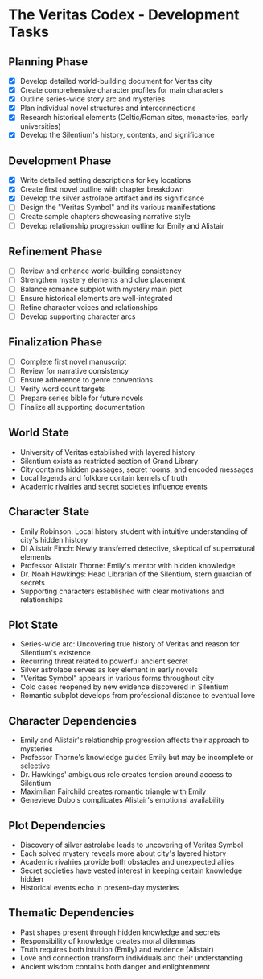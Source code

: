 # The Veritas Codex - Development Tasks
## Planning Phase
- [x] Develop detailed world-building document for Veritas city
- [x] Create comprehensive character profiles for main characters
- [x] Outline series-wide story arc and mysteries
- [x] Plan individual novel structures and interconnections
- [x] Research historical elements (Celtic/Roman sites, monasteries, early universities)
- [x] Develop the Silentium's history, contents, and significance
## Development Phase
- [x] Write detailed setting descriptions for key locations
- [x] Create first novel outline with chapter breakdown
- [x] Develop the silver astrolabe artifact and its significance
- [ ] Design the "Veritas Symbol" and its various manifestations
- [ ] Create sample chapters showcasing narrative style
- [ ] Develop relationship progression outline for Emily and Alistair
## Refinement Phase
- [ ] Review and enhance world-building consistency
- [ ] Strengthen mystery elements and clue placement
- [ ] Balance romance subplot with mystery main plot
- [ ] Ensure historical elements are well-integrated
- [ ] Refine character voices and relationships
- [ ] Develop supporting character arcs
## Finalization Phase
- [ ] Complete first novel manuscript
- [ ] Review for narrative consistency
- [ ] Ensure adherence to genre conventions
- [ ] Verify word count targets
- [ ] Prepare series bible for future novels
- [ ] Finalize all supporting documentation
## World State
- University of Veritas established with layered history
- Silentium exists as restricted section of Grand Library
- City contains hidden passages, secret rooms, and encoded messages
- Local legends and folklore contain kernels of truth
- Academic rivalries and secret societies influence events
## Character State
- Emily Robinson: Local history student with intuitive understanding of city's hidden history
- DI Alistair Finch: Newly transferred detective, skeptical of supernatural elements
- Professor Alistair Thorne: Emily's mentor with hidden knowledge
- Dr. Noah Hawkings: Head Librarian of the Silentium, stern guardian of secrets
- Supporting characters established with clear motivations and relationships
## Plot State
- Series-wide arc: Uncovering true history of Veritas and reason for Silentium's existence
- Recurring threat related to powerful ancient secret
- Silver astrolabe serves as key element in early novels
- "Veritas Symbol" appears in various forms throughout city
- Cold cases reopened by new evidence discovered in Silentium
- Romantic subplot develops from professional distance to eventual love
## Character Dependencies
- Emily and Alistair's relationship progression affects their approach to mysteries
- Professor Thorne's knowledge guides Emily but may be incomplete or selective
- Dr. Hawkings' ambiguous role creates tension around access to Silentium
- Maximilian Fairchild creates romantic triangle with Emily
- Genevieve Dubois complicates Alistair's emotional availability
## Plot Dependencies
- Discovery of silver astrolabe leads to uncovering of Veritas Symbol
- Each solved mystery reveals more about city's layered history
- Academic rivalries provide both obstacles and unexpected allies
- Secret societies have vested interest in keeping certain knowledge hidden
- Historical events echo in present-day mysteries
## Thematic Dependencies
- Past shapes present through hidden knowledge and secrets
- Responsibility of knowledge creates moral dilemmas
- Truth requires both intuition (Emily) and evidence (Alistair)
- Love and connection transform individuals and their understanding
- Ancient wisdom contains both danger and enlightenment
